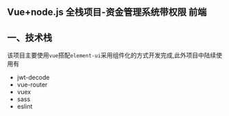 ## Vue+node.js 全栈项目-资金管理系统带权限 前端

## 一、技术栈

该项目主要使用`vue`搭配`element-ui`采用组件化的方式开发完成,此外项目中陆续使用有

- jwt-decode
- vue-router
- vuex
- sass
- eslint
